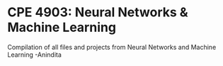 # CPE 4903: Neural Networks & Machine Learning 
Compilation of all files and projects from Neural Networks and Machine Learning -Anindita
